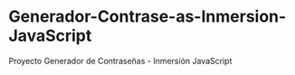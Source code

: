 # Generador-Contrase-as-Inmersion-JavaScript
Proyecto Generador de Contraseñas - Inmersión JavaScript
